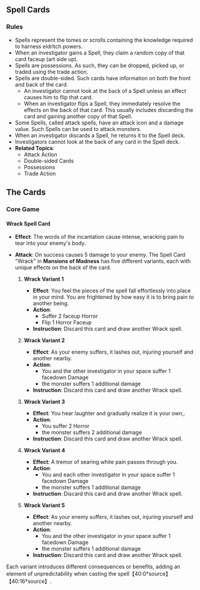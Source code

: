 ## Spell Cards

### Rules
 - Spells represent the tomes or scrolls containing the knowledge
required to harness eldritch powers.
 - When an investigator gains a Spell, they claim a random copy of
that card faceup (art side up).
 - Spells are possessions. As such, they can be dropped, picked up, or
traded using the trade action.
 - Spells are double-sided. Such cards have information on both the
front and back of the card.
   - An investigator cannot look at the back of a Spell unless an
effect causes him to flip that card.
   - When an investigator flips a Spell, they immediately resolve the
effects on the back of that card. This usually includes discarding
the card and gaining another copy of that Spell.
 - Some Spells, called attack spells, have an attack icon and a damage
value. Such Spells can be used to attack monsters.
 - When an investigator discards a Spell, he returns it to the
Spell deck.
 - Investigators cannot look at the back of any card in the Spell deck.
 - **Related Topics**:
   - Attack Action
   - Double-sided Cards
   - Possessions
   - Trade Action

## The Cards

### Core Game

#### Wrack Spell Card
 - **Effect**: The words of the incantation cause intense, wracking pain to tear into your enemy's body.
 - **Attack**: On success causes 5 damage to your enemy.
   The Spell Card "Wrack" in **Mansions of Madness** has five different variants, each with unique effects on the back of the card.
   
   1. **Wrack Variant 1**
       - **Effect**: You feel the pieces of the spell fall effortlessly into place in your mind. You are frightened by how easy it is to bring pain to another being.
       - **Action**:
          - Suffer 2 faceup Horror
          - Flip 1 Horror Faceup
       - **Instruction**: Discard this card and draw another Wrack spell.

   2. **Wrack Variant 2**
       - **Effect**: As your enemy suffers, it lashes out, injuring yourself and another nearby. 
       - **Action**:
           - You and the other investigator in your space suffer 1 facedown Damage
           - the monster suffers 1 additional damage
       - **Instruction**: Discard this card and draw another Wrack spell.

   3. **Wrack Variant 3**
       - **Effect**: You hear laughter and gradually realize it is your own,.
       - **Action**:
           - You suffer 2 Horror
           - the monster suffers 2 additional damage
       - **Instruction**: Discard this card and draw another Wrack spell.

   4. **Wrack Variant 4**
       - **Effect**: A tremor of searing white pain passes through you.
       - **Action**:
           - You and each other investigator in your space suffer 1 facedown Damage
           - the monster suffers 1 additional damage
       - **Instruction**: Discard this card and draw another Wrack spell.

   5. **Wrack Variant 5**
       - **Effect**: As your enemy suffers, it lashes out, injuring yourself and another nearby.
       - **Action**:
           - You and the other investigator in your space suffer 1 facedown Damage
           - the monster suffers 1 additional damage
       - **Instruction**: Discard this card and draw another Wrack spell.

Each variant introduces different consequences or benefits, adding an element of unpredictability when casting the spell【40:0†source】【40:16†source】.

